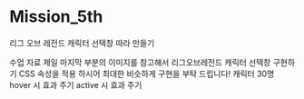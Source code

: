 # Mission_5th
리그 오브 레전드 캐릭터 선택창 따라 만들기

수업 자료 제일 마지막 부분의 이미지를 참고해서 리그오브레전드 캐릭터 선택창 구현하기
CSS 속성을 적용 하시어 최대한 비슷하게 구현을 부탁 드립니다!
캐릭터 30명
hover 시 효과 주기
active 시 효과 주기
